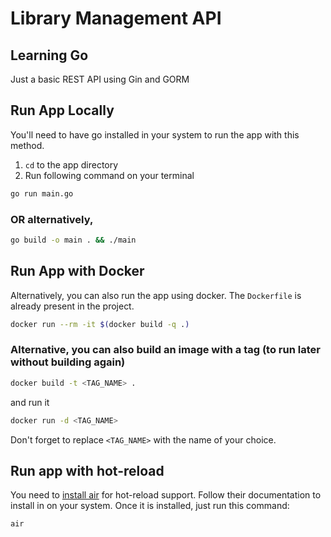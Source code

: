# Library Management API
## Learning Go
Just a basic REST API using Gin and GORM

## Run App Locally
You'll need to have go installed in your system to run the app with this method.
1. `cd` to the app directory
2. Run following command on your terminal 
```bash
go run main.go
```
### OR alternatively,
```bash
go build -o main . && ./main
```

## Run App with Docker
Alternatively, you can also run the app using docker. The `Dockerfile` is already present in the project.
```bash
docker run --rm -it $(docker build -q .)
```

### Alternative, you can also build an image with a tag (to run later without building again)

```bash
docker build -t <TAG_NAME> .
```
and run it 
```bash
docker run -d <TAG_NAME>
```
Don't forget to replace `<TAG_NAME>` with the name of your choice.

## Run app with hot-reload
You need to [install air](https://github.com/cosmtrek/air) for hot-reload support. Follow their documentation to install in on your system. 
Once it is installed, just run this command:
```bash
air
```